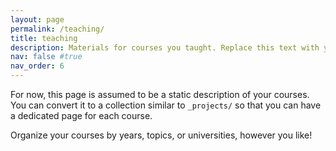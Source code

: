 ```yaml
---
layout: page
permalink: /teaching/
title: teaching
description: Materials for courses you taught. Replace this text with your description.
nav: false #true
nav_order: 6
---
```


For now, this page is assumed to be a static description of your courses. You can convert it to a collection similar to `_projects/` so that you can have a dedicated page for each course.

Organize your courses by years, topics, or universities, however you like!
